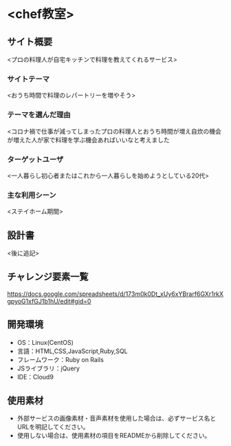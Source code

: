 # <chef教室>

## サイト概要
<プロの料理人が自宅キッチンで料理を教えてくれるサービス>

### サイトテーマ
<おうち時間で料理のレパートリーを増やそう>

### テーマを選んだ理由
<コロナ禍で仕事が減ってしまったプロの料理人とおうち時間が増え自炊の機会が増えた人が家で料理を学ぶ機会あればいいなと考えました
>

### ターゲットユーザ
<一人暮らし初心者またはこれから一人暮らしを始めようとしている20代>

### 主な利用シーン
<ステイホーム期間>

## 設計書
<後に追記>

## チャレンジ要素一覧
<https://docs.google.com/spreadsheets/d/173m0k0Dt_xUy6xYBrarf6GXr1rkXgpyoG1xfGJ1b1hU/edit#gid=0>

## 開発環境
- OS：Linux(CentOS)
- 言語：HTML,CSS,JavaScript,Ruby,SQL
- フレームワーク：Ruby on Rails
- JSライブラリ：jQuery
- IDE：Cloud9

## 使用素材
- 外部サービスの画像素材・音声素材を使用した場合は、必ずサービス名とURLを明記してください。
- 使用しない場合は、使用素材の項目をREADMEから削除してください。